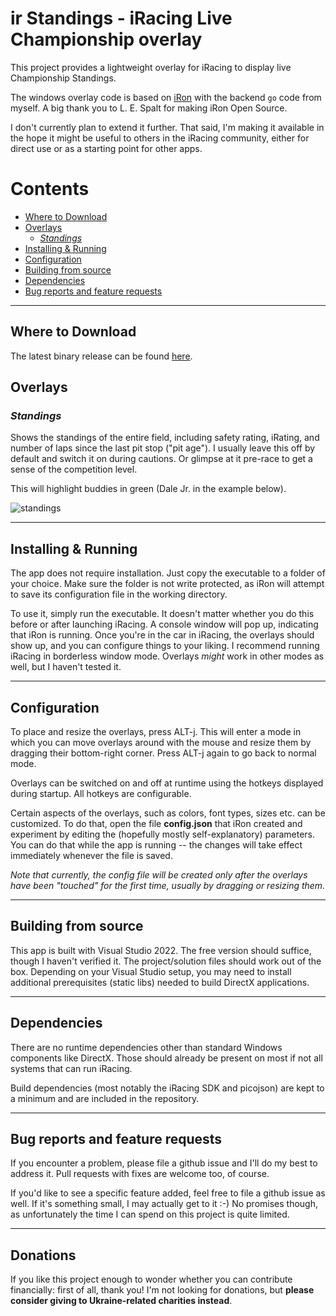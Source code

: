 # ir Standings - iRacing Live Championship overlay

This project provides a lightweight overlay for iRacing to display live Championship Standings.



The windows overlay code is based on [iRon](https://github.com/lespalt/iRon) with the backend `go` code from myself. A big thank you to L. E. Spalt
for making iRon Open Source.

I don't currently plan to extend it further. That said, I'm making it available in the hope it might be useful to others in the iRacing community,
either for direct use or as a starting point for other apps.

# Contents

- [Where to Download](#where-to-download)
- [Overlays](#overlays)
  - [*Standings*](#standings)
- [Installing & Running](#installing--running)
- [Configuration](#configuration)
- [Building from source](#building-from-source)
- [Dependencies](#dependencies)
- [Bug reports and feature requests](#bug-reports-and-feature-requests)

---

## Where to Download

The latest binary release can be found [here](https://github.com/ianhaycox/ir-standings/releases/latest).

## Overlays

### *Standings*

Shows the standings of the entire field, including safety rating, iRating, and number of laps since the last pit stop ("pit age"). I usually leave this off by default and switch it on during cautions. Or glimpse at it pre-race to get a sense of the competition level.

This will highlight buddies in green (Dale Jr. in the example below).

![standings](https://github.com/lespalt/iRon/blob/main/standings.png?raw=true)

---

## Installing & Running

The app does not require installation. Just copy the executable to a folder of your choice. Make sure the folder is not write protected, as iRon will attempt to save its configuration file in the working directory.

To use it, simply run the executable. It doesn't matter whether you do this before or after launching iRacing. A console window will pop up, indicating that iRon is running. Once you're in the car in iRacing, the overlays should show up, and you can configure things to your liking. I recommend running iRacing in borderless window mode. Overlays *might* work in other modes as well, but I haven't tested it.

---

## Configuration

To place and resize the overlays, press ALT-j. This will enter a mode in which you can move overlays around with the mouse and resize them by dragging their bottom-right corner. Press ALT-j again to go back to normal mode.

Overlays can be switched on and off at runtime using the hotkeys displayed during startup. All hotkeys are configurable.

Certain aspects of the overlays, such as colors, font types, sizes etc. can be customized. To do that, open the file **config.json** that iRon created and experiment by editing the (hopefully mostly self-explanatory) parameters. You can do that while the app is running -- the changes will take effect immediately whenever the file is saved.

_Note that currently, the config file will be created only after the overlays have been "touched" for the first time, usually by dragging or resizing them._

---

## Building from source

This app is built with Visual Studio 2022. The free version should suffice, though I haven't verified it. The project/solution files should work out of the box. Depending on your Visual Studio setup, you may need to install additional prerequisites (static libs) needed to build DirectX applications.

---

## Dependencies

There are no runtime dependencies other than standard Windows components like DirectX.  Those should already be present on most if not all systems that can run iRacing.

Build dependencies (most notably the iRacing SDK and picojson) are kept to a minimum and are included in the repository.

---

## Bug reports and feature requests

If you encounter a problem, please file a github issue and I'll do my best to address it. Pull requests with fixes are welcome too, of course.

If you'd like to see a specific feature added, feel free to file a github issue as well. If it's something small, I may actually get to it :-) No promises though, as unfortunately the time I can spend on this project is quite limited.

---

## Donations

If you like this project enough to wonder whether you can contribute financially: first of all, thank you! I'm not looking for donations, but **please consider giving to Ukraine-related charities instead**.
